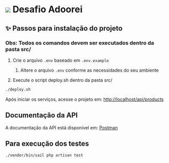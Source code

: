 # <img src="https://www.adoorei.com.br/img/logo.dfb5eb16.svg"> Desafio Adoorei

## ✨ Passos para instalação do projeto

### Obs: Todos os comandos devem ser executados dentro da pasta src/

1. Crie o arquivo `.env` baseado em `.env.example`

    1. Altere o arquivo `.env` conforme as necessidades do seu ambiente


2. Execute o script deploy.sh dentro da pasta src/

```bash
./deploy.sh
```

Após iniciar os serviços, acesse o projeto em: [http://localhost/api/products](http://localhost/api/products)


## Documentação da API

A documentação da API está disponível em: [Postman](https://documenter.getpostman.com/view/5481454/2sA2xb8GpY)



## Para execução dos testes

```bash
./vendor/bin/sail php artisan test

